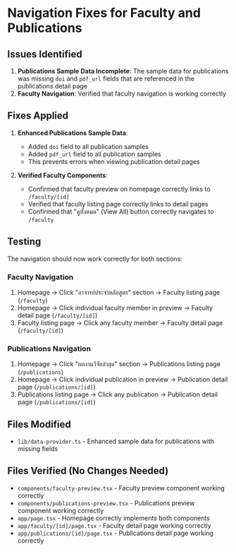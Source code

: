 # Navigation Fixes for Faculty and Publications

## Issues Identified

1. **Publications Sample Data Incomplete**: The sample data for publications was missing `doi` and `pdf_url` fields that are referenced in the publications detail page
2. **Faculty Navigation**: Verified that faculty navigation is working correctly

## Fixes Applied

1. **Enhanced Publications Sample Data**:
   - Added `doi` field to all publication samples
   - Added `pdf_url` field to all publication samples
   - This prevents errors when viewing publication detail pages

2. **Verified Faculty Components**:
   - Confirmed that faculty preview on homepage correctly links to `/faculty/[id]`
   - Verified that faculty listing page correctly links to detail pages
   - Confirmed that "ดูทั้งหมด" (View All) button correctly navigates to `/faculty`

## Testing

The navigation should now work correctly for both sections:

### Faculty Navigation
1. Homepage → Click "อาจารย์ประจำหลักสูตร" section → Faculty listing page (`/faculty`)
2. Homepage → Click individual faculty member in preview → Faculty detail page (`/faculty/[id]`)
3. Faculty listing page → Click any faculty member → Faculty detail page (`/faculty/[id]`)

### Publications Navigation
1. Homepage → Click "ผลงานวิจัยล่าสุด" section → Publications listing page (`/publications`)
2. Homepage → Click individual publication in preview → Publication detail page (`/publications/[id]`)
3. Publications listing page → Click any publication → Publication detail page (`/publications/[id]`)

## Files Modified

- `lib/data-provider.ts` - Enhanced sample data for publications with missing fields

## Files Verified (No Changes Needed)

- `components/faculty-preview.tsx` - Faculty preview component working correctly
- `components/publications-preview.tsx` - Publications preview component working correctly
- `app/page.tsx` - Homepage correctly implements both components
- `app/faculty/[id]/page.tsx` - Faculty detail page working correctly
- `app/publications/[id]/page.tsx` - Publications detail page working correctly